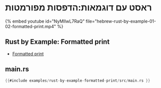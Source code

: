 # ראסט עם דוגמאות:הדפסות מפורמטות

{% embed youtube id="NyMIIwL7RaQ" file="hebrew-rust-by-example-01-02-formatted-print.mp4" %}

<div dir="ltr">

## Rust by Example: Formatted print

* [Formatted print](https://doc.rust-lang.org/stable/rust-by-example/hello/print.html)

## main.rs

```rust
{{#include examples/rust-by-example-formatted-print/src/main.rs }}
```

